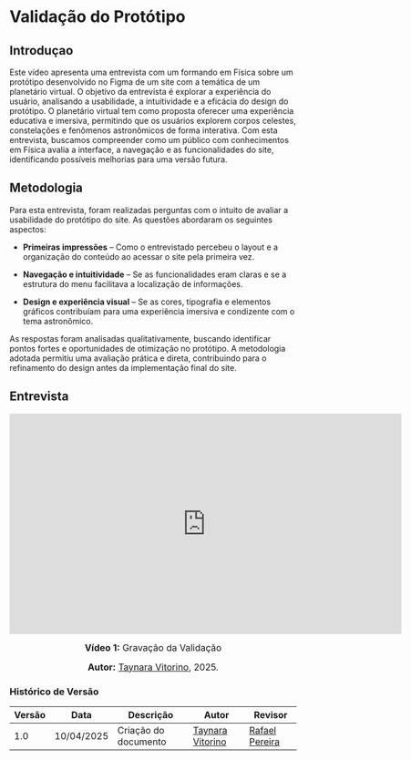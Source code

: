 # Validação do Protótipo

## Introduçao

Este vídeo apresenta uma entrevista com um formando em Física sobre um protótipo desenvolvido no Figma de um site com a temática de um planetário virtual. O objetivo da entrevista é explorar a experiência do usuário, analisando a usabilidade, a intuitividade e a eficácia do design do protótipo. O planetário virtual tem como proposta oferecer uma experiência educativa e imersiva, permitindo que os usuários explorem corpos celestes, constelações e fenômenos astronômicos de forma interativa. Com esta entrevista, buscamos compreender como um público com conhecimentos em Física avalia a interface, a navegação e as funcionalidades do site, identificando possíveis melhorias para uma versão futura.

## Metodologia

Para esta entrevista, foram realizadas perguntas com o intuito de avaliar a usabilidade do protótipo do site. As questões abordaram os seguintes aspectos:

- **Primeiras impressões** – Como o entrevistado percebeu o layout e a organização do conteúdo ao acessar o site pela primeira vez.

- **Navegação e intuitividade**  – Se as funcionalidades eram claras e se a estrutura do menu facilitava a localização de informações.

- **Design e experiência visual**  – Se as cores, tipografia e elementos gráficos contribuíam para uma experiência imersiva e condizente com o tema astronômico.

As respostas foram analisadas qualitativamente, buscando identificar pontos fortes e oportunidades de otimização no protótipo. A metodologia adotada permitiu uma avaliação prática e direta, contribuindo para o refinamento do design antes da implementação final do site.

## Entrevista
<iframe width="688" height="387" src="https://youtu.be/Slq8sBIruUU" title="Test - Entrevista" frameborder="0" allow="accelerometer; autoplay; clipboard-write; encrypted-media; gyroscope; picture-in-picture; web-share" allowfullscreen></iframe>

<font size="3"><p style="text-align: center"><b>Vídeo 1:</b> Gravação da Validação</p></font>

<font size="3"><p style="text-align: center"><b>Autor:</b> [Taynara Vitorino](https://github.com/taybalau), 2025.</p></font>

### Histórico de Versão

| Versão | Data       | Descrição                                      | Autor               | Revisor            |
|--------|------------|------------------------------------------------|---------------------|--------------------|
| 1.0    | 10/04/2025 | Criação do documento | [Taynara Vitorino](https://github.com/taybalau)          |  [Rafael Pereira](https://github.com/rafgpereira)  |

